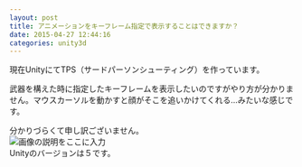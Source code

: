 ```yaml
---
layout: post
title: アニメーションをキーフレーム指定で表示することはできますか？
date: 2015-04-27 12:44:16
categories: unity3d
---
```

<!-- {% raw %} -->
<p>現在UnityにてTPS（サードパーソンシューティング）を作っています。</p>

<p>武器を構えた時に指定したキーフレームを表示したいのですがやり方が分かりません。マウスカーソルを動かすと顔がそこを追いかけてくれる…みたいな感じです。</p>

<p>分かりづらくて申し訳ございません。<br>
<img src="https://i.stack.imgur.com/HTPAY.jpg" alt="画像の説明をここに入力"><br>
Unityのバージョンは５です。</p>
<!-- {% endraw %} -->
